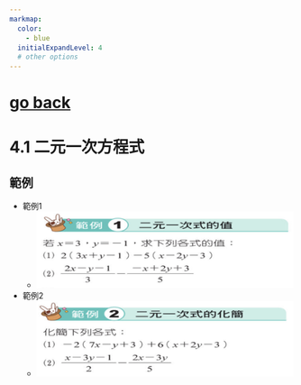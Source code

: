 ```yaml
---
markmap:
  color:
    - blue
  initialExpandLevel: 4
  # other options
---
```


# [go back](../index.html)
# 4.1 二元一次方程式
## 範例
- 範例1 
  - ![](001.png)
- 範例2 
  - ![](002.png)
